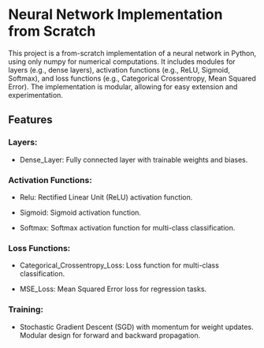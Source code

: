 # Neural Network Implementation from Scratch
This project is a from-scratch implementation of a neural network in Python, using only numpy for numerical computations. It includes modules for layers (e.g., dense layers), activation functions (e.g., ReLU, Sigmoid, Softmax), and loss functions (e.g., Categorical Crossentropy, Mean Squared Error). The implementation is modular, allowing for easy extension and experimentation.

## Features
### Layers:
- Dense_Layer: Fully connected layer with trainable weights and biases.

### Activation Functions:

- Relu: Rectified Linear Unit (ReLU) activation function.

- Sigmoid: Sigmoid activation function.

- Softmax: Softmax activation function for multi-class classification.

### Loss Functions:

- Categorical_Crossentropy_Loss: Loss function for multi-class classification.

- MSE_Loss: Mean Squared Error loss for regression tasks.

### Training:

- Stochastic Gradient Descent (SGD) with momentum for weight updates.
  Modular design for forward and backward propagation.

